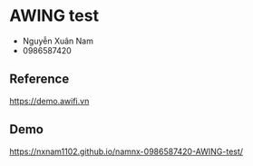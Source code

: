 # AWING test 

- Nguyễn Xuân Nam
- 0986587420

## Reference

https://demo.awifi.vn

## Demo

https://nxnam1102.github.io/namnx-0986587420-AWING-test/
